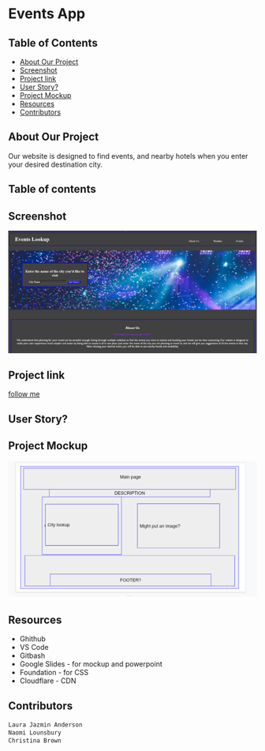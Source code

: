 # Events App

## Table of Contents
  - [About Our Project](#about-our-project)
  - [Screenshot](#screenshot)
  - [Project link](#project-link)
  - [User Story?](#user-story)
  - [Project Mockup](#project-mockup)
  - [Resources](#resources)
  - [Contributors](#contributors)
## About Our Project
Our website is designed to find events, and nearby hotels when you enter your desired destination city. 

## Table of contents

## Screenshot
![Website Screenshot](assets/screenshots/page-screenshot.png)

## Project link
[follow me](https://nbrown225.github.io/Project1/)

## User Story?

## Project Mockup
![Main Page Mockup](./assets/screenshots/main-page-mockup.png)

## Resources
-   Ghithub
-   VS Code
-   Gitbash
-   Google Slides - for mockup and powerpoint
-   Foundation - for CSS
-   Cloudflare - CDN
  
## Contributors
    Laura Jazmin Anderson 
    Naomi Lounsbury
    Christina Brown
    
